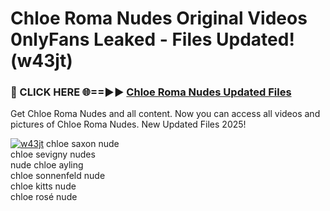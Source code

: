 # Chloe Roma Nudes Original Videos 0nlyFans Leaked - Files Updated! (w43jt)

<h3>🔴 CLICK HERE 🌐==►► <a href="https://tinyurl.com/yc6ubb5a" rel="nofollow">Chloe Roma Nudes Updated Files</a></h3>

Get Chloe Roma Nudes and all content. Now you can access all videos and pictures of Chloe Roma Nudes. New Updated Files 2025!

[![w43jt](https://i.imgur.com/7eu0CRL.gif)](https://tinyurl.com/yc6ubb5a)
chloe saxon nude<br>
chloe sevigny nudes<br>
nude chloe ayling<br>
chloe sonnenfeld nude<br>
chloe kitts nude<br>
chloe rosé nude